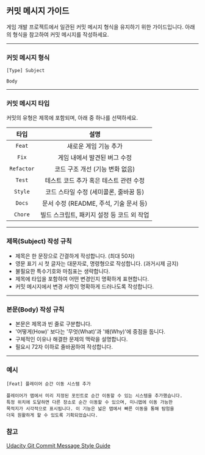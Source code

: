 ## 커밋 메시지 가이드

게임 개발 프로젝트에서 일관된 커밋 메시지 형식을 유지하기 위한 가이드입니다.
아래의 형식을 참고하여 커밋 메시지를 작성하세요.

---

### 커밋 메시지 형식

```
[Type] Subject

Body
```

---

### 커밋 메시지 타입

커밋의 유형은 제목에 포함되며, 아래 중 하나를 선택하세요.

| 타입        | 설명                                      |
| :---------: | :---------------------------------------: |
| `Feat`      | 새로운 게임 기능 추가                      |
| `Fix`       | 게임 내에서 발견된 버그 수정               |
| `Refactor`  | 코드 구조 개선 (기능 변화 없음)            |
| `Test`      | 테스트 코드 추가 혹은 테스트 관련 수정     |
| `Style`     | 코드 스타일 수정 (세미콜론, 줄바꿈 등)     |
| `Docs`      | 문서 수정 (README, 주석, 기술 문서 등)  |
| `Chore`     | 빌드 스크립트, 패키지 설정 등 코드 외 작업 |

---

### 제목(Subject) 작성 규칙

- 제목은 한 문장으로 간결하게 작성합니다. (최대 50자)
- 영문 표기 시 첫 글자는 대문자로, 명령형으로 작성합니다. (과거시제 금지)
- 불필요한 특수기호와 마침표는 생략합니다.
- 제목에 타입을 포함하여 어떤 변경인지 명확하게 표현합니다.
- 커밋 메시지에서 변경 사항이 명확하게 드러나도록 작성합니다.

---

### 본문(Body) 작성 규칙

- 본문은 제목과 빈 줄로 구분합니다.
- '어떻게(How)' 보다는 '무엇(What)'과 '왜(Why)'에 중점을 둡니다.
- 구체적인 이유나 해결한 문제의 맥락을 설명합니다.
- 필요시 72자 이하로 줄바꿈하여 작성합니다.

---

### 예시

```
[Feat] 플레이어 순간 이동 시스템 추가

플레이어가 맵에서 미리 지정된 포인트로 순간 이동할 수 있는 시스템을 추가했습니다. 
특정 위치에 도달하면 다른 장소로 순간 이동할 수 있으며, 미니맵에 이동 가능한 
목적지가 시각적으로 표시됩니다. 이 기능은 넓은 맵에서 빠른 이동을 통해 탐험을 
더욱 원활하게 할 수 있도록 기획되었습니다.
```

### 참고

[Udacity Git Commit Message Style Guide](https://udacity.github.io/git-styleguide/)
